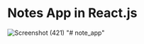 # Notes App in React.js

![Screenshot (421)](https://user-images.githubusercontent.com/89729177/132137360-3515b331-6d30-48ea-9959-3b5815e66593.png)
"# note_app" 
